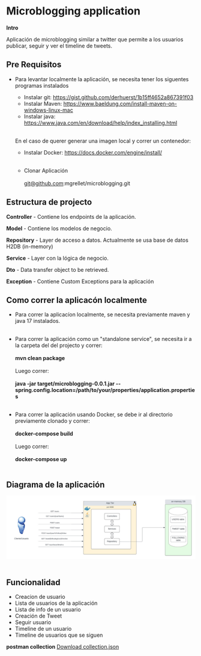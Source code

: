 Microblogging application
======================================

**Intro**

Aplicación de microblogging similar a twitter que
permite a los usuarios publicar, seguir y ver el timeline de tweets.

**Pre Requisitos**
--------
- Para levantar localmente la aplicación, se necesita tener los siguentes
programas instalados
   
  - Instalar git: https://gist.github.com/derhuerst/1b15ff4652a867391f03
    <br />
  - Instalar Maven: https://www.baeldung.com/install-maven-on-windows-linux-mac
    <br />
  - Instalar java: https://www.java.com/en/download/help/index_installing.html
    <br />  <br />
  
  En el caso de querer generar una imagen local y correr un contenedor:

    - Instalar Docker: https://docs.docker.com/engine/install/
    <br />  <br />

    - Clonar Aplicación
    <br />  <br />
      git@github.com:mgrellet/microblogging.git

**Estructura de projecto**
----------
**Controller** - Contiene los endpoints de la aplicación.

**Model** - Contiene los modelos de negocio.

**Repository** - Layer de acceso a datos. Actualmente se usa base de datos H2DB (in-memory) 

**Service** - Layer con la lógica de negocio.

**Dto** - Data transfer object to be retrieved.

**Exception** - Contiene Custom Exceptions para la aplicación

**Como correr la aplicacón localmente**
--------
- Para correr la aplicacíon localmente, se necesita previamente maven y java 17 instalados.
  <br /><br />

- Para correr la aplicación como un "standalone service", se necesita ir a la carpeta del 
del projecto y correr:
  <br /><br />
  **mvn clean package**
  <br /><br />
  Luego correr:
  <br /><br />
  **java -jar target/microblogging-0.0.1.jar --spring.config.location=/path/to/your/properties/application.properties**
  <br /><br />
     
- Para correr la aplicación usando Docker, se debe ir al directorio previamente clonado y correr:
  <br /><br />
  **docker-compose build**
  <br /><br />
  Luego correr:
  <br /><br />
  **docker-compose up**
  <br /><br />

**Diagrama de la aplicación**
---------------------------------------
![Scheme](assets/img/diagram.png)
<br /><br />

**Funcionalidad**
---------------------------------------

- Creacion de usuario
- Lista de usuarios de la aplicación
- Lista de info de un usuario
- Creación de Tweet
- Seguir usuario
- Timeline de un usuario
- Timeline de usuarios que se siguen

**postman collection**
[Download collection.json]()
